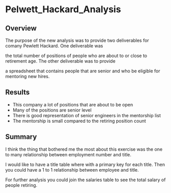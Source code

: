 # Pelwett_Hackard_Analysis

## Overview

The purpose of the new analysis was to provide two deliverables for comany Pewlett Hackard. One deliverable was 

the total number of positions of people who are about to or close to retirement age. The other deliverable was to provide 

a spreadsheet that contains people that are senior and who be eligible for mentoring new hires. 

## Results

  - This company a lot of positions that are about to be open
  - Many of the positions are senior level
  - There is good representation of senior engineers in the mentorship list
  - The mentorship is small compared to the retiring position count

## Summary

I think the thing that bothered me the most about this exercise was the one to many relationship between employment number and title. 

I would like to have a title table where with a primary key for each title. Then you could have a 1 to 1 relationship between employee and title.

For further analysis you could join the salaries table to see the total salary of people retiring. 
